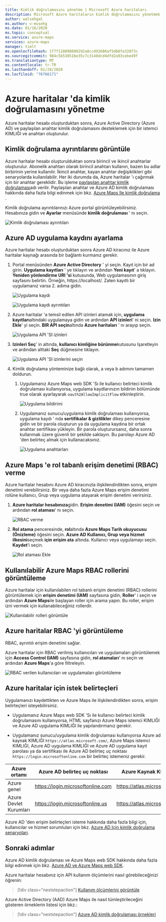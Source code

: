 ```yaml
---
title: Kimlik doğrulamasını yönetme | Microsoft Azure haritaları
description: Microsoft Azure haritaların kimlik doğrulamasını yönetmek için Azure portal kullanabilirsiniz.
author: walsehgal
ms.author: v-musehg
ms.date: 01/16/2020
ms.topic: conceptual
ms.service: azure-maps
services: azure-maps
manager: timlt
ms.openlocfilehash: 1f7f128898089292a8ccd92686af5d68fe328f3c
ms.sourcegitcommit: 984c5b53851be35c7c3148dcd4dfd2a93cebe49f
ms.translationtype: MT
ms.contentlocale: tr-TR
ms.lasthandoff: 01/28/2020
ms.locfileid: "76766171"
---
```

# <a name="manage-authentication-in-azure-maps"></a>Azure haritalar 'da kimlik doğrulamasını yönetme

Azure haritalar hesabı oluşturduktan sonra, Azure Active Directory (Azure AD) ve paylaşılan anahtar kimlik doğrulamasını desteklemek için bir istemci KIMLIĞI ve anahtarı oluşturulur.

## <a name="view-authentication-details"></a>Kimlik doğrulama ayrıntılarını görüntüle

Azure haritalar hesabı oluşturulduktan sonra birincil ve ikincil anahtarlar oluşturulur. Abonelik anahtarı olarak birincil anahtarı kullanın, bazen bu adlar birbirinin yerine kullanılır. İkincil anahtar, kayan anahtar değişiklikleri gibi senaryolarda kullanılabilir. Her iki durumda da, Azure haritalar 'ı çağırmak için bir anahtar gereklidir. Bu işleme [paylaşılan anahtar kimlik doğrulaması](https://docs.microsoft.com/azure/azure-maps/azure-maps-authentication#shared-key-authentication)adı verilir. Paylaşılan anahtar ve Azure AD kimlik doğrulaması hakkında daha fazla bilgi edinmek için bkz. [Azure Maps Ile kimlik doğrulama](https://aka.ms/amauth) .

Kimlik doğrulama ayrıntılarınızı Azure portal görüntüleyebilirsiniz. Hesabınıza gidin ve **Ayarlar** menüsünde **kimlik doğrulaması** ' nı seçin.

![Kimlik doğrulaması ayrıntıları](./media/how-to-manage-authentication/how-to-view-auth.png)


## <a name="set-up-azure-ad-app-registration"></a>Azure AD uygulama kaydını ayarlama

Azure haritalar hesabı oluşturduktan sonra Azure AD kiracınız ile Azure haritalar kaynağı arasında bir bağlantı kurmanız gerekir.

1. Portal menüsünden **Azure Active Directory** ' yi seçin. Kayıt için bir ad girin. **Uygulama kayıtları** ' ye tıklayın ve ardından **Yeni kayıt**' a tıklayın. **Yeniden yönlendirme URI 'si** kutusunda, Web uygulamasının giriş sayfasını belirtin. Örneğin, https://localhost/. Zaten kayıtlı bir uygulamanız varsa 2. adıma gidin.

    ![Uygulama kaydı](./media/how-to-manage-authentication/app-registration.png)

    ![Uygulama kaydı ayrıntıları](./media/how-to-manage-authentication/app-create.png)

2. Azure haritalar 'a temsil edilen API izinleri atamak için, **uygulama kayıtları**altındaki uygulamaya gidin ve ardından **API izinleri**' ni seçin. **Izin Ekle**' yi seçin. **BIR API seçin**altında **Azure haritaları** ' nı arayıp seçin.

    ![Uygulama API 'SI izinleri](./media/how-to-manage-authentication/app-permissions.png)

3. **Izinleri Seç**' in altında, **kullanıcı kimliğine bürünme**kutusunu Işaretleyin ve ardından alttaki **Seç** düğmesine tıklayın.

    ![Uygulama API 'SI izinlerini seçin](./media/how-to-manage-authentication/select-app-permissions.png)

4. Kimlik doğrulama yönteminize bağlı olarak, a veya b adımını tamamen doldurun.

    1. Uygulamanız Azure Maps web SDK 'Sı ile kullanıcı belirteci kimlik doğrulaması kullanıyorsa, uygulama kaydlarınızın bildirim bölümünde true olarak ayarlayarak `oauth2AllowImplicitFlow` etkinleştirin.
    
       ![Uygulama bildirimi](./media/how-to-manage-authentication/app-manifest.png)

    2. Uygulamanız sunucu/uygulama kimlik doğrulaması kullanıyorsa, uygulama kaydı ' nda **sertifikalar & gizlilikler** dikey penceresine gidin ve bir parola oluşturun ya da uygulama kaydına bir ortak anahtar sertifikası yükleyin. Bir parola oluşturursanız, daha sonra kullanmak üzere güvenli bir şekilde saklayın. Bu parolayı Azure AD 'den belirteç almak için kullanacaksınız.

       ![Uygulama anahtarları](./media/how-to-manage-authentication/app-keys.png)


## <a name="grant-role-based-access-control-rbac-to-azure-maps"></a>Azure Maps 'e rol tabanlı erişim denetimi (RBAC) verme

Azure haritalar hesabını Azure AD kiracınızla ilişkilendirdikten sonra, erişim denetimi verebilirsiniz. Bir veya daha fazla Azure Maps erişim denetimi rolüne kullanıcı, Grup veya uygulama atayarak erişim denetimi verirsiniz.

1. **Azure haritalar hesabınıza**gidin. **Erişim denetimi (IAM)** öğesini seçin ve ardından **rol ataması**' nı seçin.

    ![RBAC verme](./media/how-to-manage-authentication/how-to-grant-rbac.png)

2. **Rol atama** penceresinde, **rol**altında **Azure Maps Tarih okuyucusu (Önizleme)** öğesini seçin. **Azure AD Kullanıcı, Grup veya hizmet ilkesini**seçmek **için erişim ata** altında. Kullanıcı veya uygulamayı seçin. **Kaydet**’i seçin.

    ![Rol ataması Ekle](./media/how-to-manage-authentication/add-role-assignment.png)

## <a name="view-available-azure-maps-rbac-roles"></a>Kullanılabilir Azure Maps RBAC rollerini görüntüleme

Azure haritalar için kullanılabilen rol tabanlı erişim denetimi (RBAC) rollerini görüntülemek için **erişim denetimi (IAM)** sayfasına gidin, **Roller**' i seçin ve ardından **Azure Maps**ile başlayan roller için arama yapın. Bu roller, erişim izni vermek için kullanabileceğiniz rollerdir.

![Kullanılabilir rolleri görüntüle](./media/how-to-manage-authentication/how-to-view-avail-roles.png)


## <a name="view-azure-maps-rbac"></a>Azure haritalar RBAC 'yi görüntüleme

RBAC, ayrıntılı erişim denetimi sağlar.

Azure haritalar için RBAC verilmiş kullanıcıları ve uygulamaları görüntülemek için **Access Control (IAM)** sayfasına gidin, **rol atamaları**' nı seçin ve ardından **Azure Maps**'a göre filtreleyin.

![RBAC verilen kullanıcıları ve uygulamaları görüntüleme](./media/how-to-manage-authentication/how-to-view-amrbac.png)


## <a name="request-tokens-for-azure-maps"></a>Azure haritalar için istek belirteçleri

Uygulamanızı kaydettikten ve Azure Maps ile ilişkilendirdikten sonra, erişim belirteçleri isteyebilirsiniz.

* Uygulamanız Azure Maps web SDK 'Sı ile kullanıcı belirteci kimlik doğrulamasını kullanıyorsa, HTML sayfanızı Azure Maps istemci KIMLIĞI ve Azure AD uygulama KIMLIĞI ile yapılandırmanız gerekir.

* Uygulamanız sunucu/uygulama kimlik doğrulaması kullanıyorsa Azure ad kaynak KIMLIĞI `https://atlas.microsoft.com/`, Azure Maps istemci KIMLIĞI, Azure AD uygulama KIMLIĞI ve Azure AD uygulama kayıt parolası ya da sertifikası ile Azure AD belirteç uç noktası `https://login.microsoftonline.com` bir belirteç istemeniz gerekir.

| Azure ortamı   | Azure AD belirteç uç noktası | Azure Kaynak KIMLIĞI |
| --------------------|-------------------------|-------------------|
| Azure genel        | https://login.microsoftonline.com | https://atlas.microsoft.com/ |
| Azure Devlet Kurumları    | https://login.microsoftonline.us  | https://atlas.microsoft.com/ | 

Azure AD 'den erişim belirteçleri isteme hakkında daha fazla bilgi için, kullanıcılar ve hizmet sorumluları için bkz. [Azure AD Için kimlik doğrulama senaryoları](https://docs.microsoft.com/azure/active-directory/develop/authentication-scenarios).


## <a name="next-steps"></a>Sonraki adımlar

Azure AD kimlik doğrulaması ve Azure Maps web SDK hakkında daha fazla bilgi edinmek için bkz. [Azure AD ve Azure Maps web SDK](https://docs.microsoft.com/azure/azure-maps/how-to-use-map-control).

Azure haritalar hesabınız için API kullanım ölçümlerini nasıl görebileceğinizi öğrenin:
> [!div class="nextstepaction"] 
> [Kullanım ölçümlerini görüntüle](how-to-view-api-usage.md)

Azure Active Directory (AAD) Azure Maps ile nasıl tümleştirileceğini gösteren örneklerin listesi için bkz.:

> [!div class="nextstepaction"]
> [Azure AD kimlik doğrulaması örnekleri](https://github.com/Azure-Samples/Azure-Maps-AzureAD-Samples)
